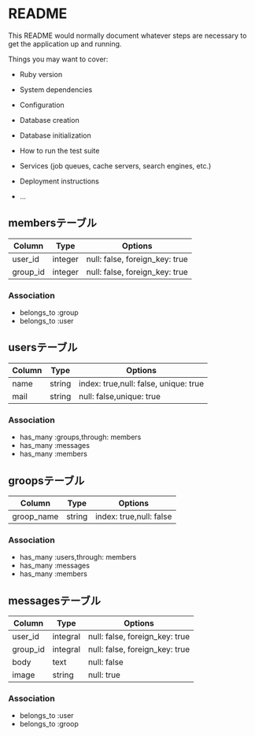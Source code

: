 # README

This README would normally document whatever steps are necessary to get the
application up and running.

Things you may want to cover:

* Ruby version

* System dependencies

* Configuration

* Database creation

* Database initialization

* How to run the test suite

* Services (job queues, cache servers, search engines, etc.)

* Deployment instructions

* ...

## membersテーブル

|Column|Type|Options|
|------|----|-------|
|user_id|integer|null: false, foreign_key: true|
|group_id|integer|null: false, foreign_key: true|

### Association
- belongs_to :group
- belongs_to :user

## usersテーブル

|Column|Type|Options|
|------|----|-------|
|name|string|index: true,null: false, unique: true|
|mail|string|null: false,unique: true|

### Association
- has_many :groups,through: members
- has_many :messages
- has_many :members

## groopsテーブル

|Column|Type|Options|
|------|----|-------|
|groop_name|string|index: true,null: false|

### Association
- has_many :users,through: members
- has_many :messages
- has_many :members

## messagesテーブル

|Column|Type|Options|
|------|----|-------|
|user_id|integral|null: false, foreign_key: true|
|group_id|integral|null: false, foreign_key: true|
|body|text|null: false|
|image|string|null: true|

### Association
- belongs_to :user
- belongs_to :groop
